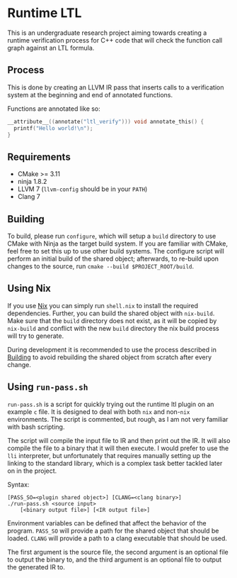 # Runtime LTL
This is an undergraduate research project aiming towards creating a runtime
verification process for C++ code that will check the function call graph
against an LTL formula.

## Process
This is done by creating an LLVM IR pass that inserts calls to a verification
system at the beginning and end of annotated functions.

Functions are annotated like so:
```c
__attribute__((annotate("ltl_verify"))) void annotate_this() {
  printf("Hello world!\n");
}
```

## Requirements
- CMake >= 3.11
- ninja 1.8.2
- LLVM 7 (`llvm-config` should be in your `PATH`)
- Clang 7

## Building
To build, please run `configure`, which will setup a `build` directory to use
CMake with Ninja as the target build system. If you are familiar with CMake,
feel free to set this up to use other build systems. The configure script will
perform an initial build of the shared object; afterwards, to re-build upon
changes to the source, run `cmake --build $PROJECT_ROOT/build`.

## Using Nix
If you use [Nix](https://nixos.org/nix/) you can simply run `shell.nix` to
install the required dependencies. Further, you can build the shared object
with `nix-build`. Make sure that the `build` directory does not exist, as it
will be copied by `nix-build` and conflict with the new `build` directory the
nix build process will try to generate.

During development it is recommended to use the process described in
[Building](#building) to avoid rebuilding the shared object from scratch after
every change.

## Using `run-pass.sh`
`run-pass.sh` is a script for quickly trying out the runtime ltl plugin on
an example `c` file. It is designed to deal with both `nix` and non-`nix`
environments. The script is commented, but rough, as I am not very familiar
with bash scripting.

The script will compile the input file to IR and then print out the IR. It will
also compile the file to a binary that it will then execute. I would prefer to
use the `lli` interpreter, but unfortunately that requires manually setting
up the linking to the standard library, which is a complex task better tackled
later on in the project.

Syntax:
```
[PASS_SO=<plugin shared object>] [CLANG=<clang binary>]
./run-pass.sh <source input>
    [<binary output file>] [<IR output file>]
```

Environment variables can be defined that affect the behavior of the program.
`PASS_SO` will provide a path for the shared object that should be loaded.
`CLANG` will provide a path to a clang executable that should be used.

The first argument is the source file, the
second argument is an optional file to output the binary to, and the third
argument is an optional file to output the generated IR to.
